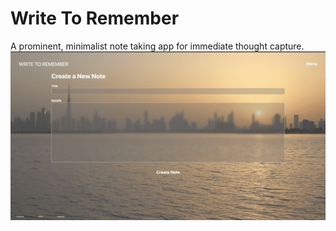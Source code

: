 # Write To Remember
A prominent, minimalist note taking app for immediate thought capture.
![Website Interface](/frontend/images/Screenshot_2025-07-06_at_11.31.53_AM_optimized.png)
